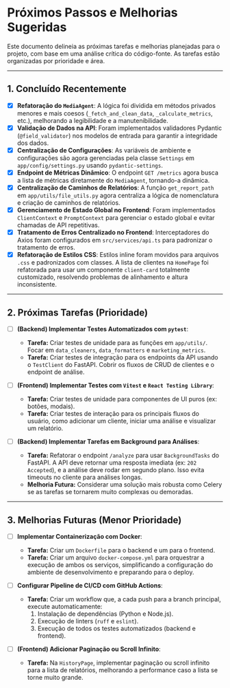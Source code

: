 # Próximos Passos e Melhorias Sugeridas

Este documento delineia as próximas tarefas e melhorias planejadas para o projeto, com base em uma análise crítica do código-fonte. As tarefas estão organizadas por prioridade e área.

--- 

## 1. Concluído Recentemente

-   [x] **Refatoração do `MediaAgent`**: A lógica foi dividida em métodos privados menores e mais coesos (`_fetch_and_clean_data`, `_calculate_metrics`, etc.), melhorando a legibilidade e a manutenibilidade.
-   [x] **Validação de Dados na API**: Foram implementados validadores Pydantic (`@field_validator`) nos modelos de entrada para garantir a integridade dos dados.
-   [x] **Centralização de Configurações**: As variáveis de ambiente e configurações são agora gerenciadas pela classe `Settings` em `app/config/settings.py` usando `pydantic-settings`.
-   [x] **Endpoint de Métricas Dinâmico**: O endpoint `GET /metrics` agora busca a lista de métricas diretamente do `MediaAgent`, tornando-a dinâmica.
-   [x] **Centralização de Caminhos de Relatórios**: A função `get_report_path` em `app/utils/file_utils.py` agora centraliza a lógica de nomenclatura e criação de caminhos de relatórios.
-   [x] **Gerenciamento de Estado Global no Frontend**: Foram implementados `ClientContext` e `PromptContext` para gerenciar o estado global e evitar chamadas de API repetitivas.
-   [x] **Tratamento de Erros Centralizado no Frontend**: Interceptadores do Axios foram configurados em `src/services/api.ts` para padronizar o tratamento de erros.
-   [x] **Refatoração de Estilos CSS**: Estilos inline foram movidos para arquivos `.css` e padronizados com classes. A lista de clientes na `HomePage` foi refatorada para usar um componente `client-card` totalmente customizado, resolvendo problemas de alinhamento e altura inconsistente.

--- 

## 2. Próximas Tarefas (Prioridade)

-   [ ] **(Backend) Implementar Testes Automatizados com `pytest`**:
    -   **Tarefa:** Criar testes de unidade para as funções em `app/utils/`. Focar em `data_cleaners`, `data_formatters` e `marketing_metrics`.
    -   **Tarefa:** Criar testes de integração para os endpoints da API usando o `TestClient` do FastAPI. Cobrir os fluxos de CRUD de clientes e o endpoint de análise.

-   [ ] **(Frontend) Implementar Testes com `Vitest` e `React Testing Library`**:
    -   **Tarefa:** Criar testes de unidade para componentes de UI puros (ex: botões, modais).
    -   **Tarefa:** Criar testes de interação para os principais fluxos do usuário, como adicionar um cliente, iniciar uma análise e visualizar um relatório.

-   [ ] **(Backend) Implementar Tarefas em Background para Análises**:
    -   **Tarefa:** Refatorar o endpoint `/analyze` para usar `BackgroundTasks` do FastAPI. A API deve retornar uma resposta imediata (ex: `202 Accepted`), e a análise deve rodar em segundo plano. Isso evita timeouts no cliente para análises longas.
    -   **Melhoria Futura:** Considerar uma solução mais robusta como Celery se as tarefas se tornarem muito complexas ou demoradas.

--- 

## 3. Melhorias Futuras (Menor Prioridade)

-   [ ] **Implementar Containerização com Docker**:
    -   **Tarefa:** Criar um `Dockerfile` para o backend e um para o frontend.
    -   **Tarefa:** Criar um arquivo `docker-compose.yml` para orquestrar a execução de ambos os serviços, simplificando a configuração do ambiente de desenvolvimento e preparando para o deploy.

-   [ ] **Configurar Pipeline de CI/CD com GitHub Actions**:
    -   **Tarefa:** Criar um workflow que, a cada push para a branch principal, execute automaticamente:
        1.  Instalação de dependências (Python e Node.js).
        2.  Execução de linters (`ruff` e `eslint`).
        3.  Execução de todos os testes automatizados (backend e frontend).

-   [ ] **(Frontend) Adicionar Paginação ou Scroll Infinito**:
    -   **Tarefa:** Na `HistoryPage`, implementar paginação ou scroll infinito para a lista de relatórios, melhorando a performance caso a lista se torne muito grande.
